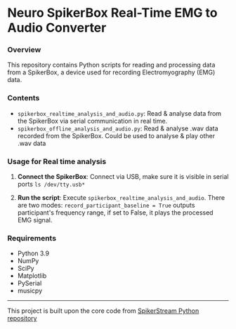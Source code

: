 # Neuro SpikerBox Real-Time EMG to Audio Converter

### Overview
This repository contains Python scripts for reading and processing data from a SpikerBox, a device used for recording Electromyography (EMG) data.

### Contents

- `spikerbox_realtime_analysis_and_audio.py`: Read & analyse data from the SpikerBox via serial communication in real time.
- `spikerbox_offline_analysis_and_audio.py`: Read & analyse .wav data recorded from the SpikerBox. Could be used to analyse & play other .wav data 

### Usage for Real time analysis

1. **Connect the SpikerBox**: Connect via USB, make sure it is visible in serial ports `ls /dev/tty.usb*`

2. **Run the script**: Execute `spikerbox_realtime_analysis_and_audio`. There are two modes: `record_participant_baseline = True` outputs participant's frequency range, if set to False, it plays the processed EMG signal.


### Requirements
- Python 3.9
- NumPy
- SciPy
- Matplotlib
- PySerial
- musicpy


---
This project is built upon the core code from [SpikerStream Python repository](https://github.com/PHYS3888/SpikerStream/tree/master/SpikerStream_Python)